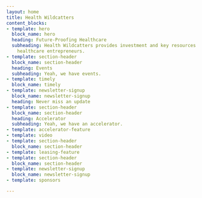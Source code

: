 ```yaml
---
layout: home
title: Health Wildcatters
content_blocks:
- template: hero
  block_name: hero
  heading: Future-Proofing Healthcare
  subheading: Health Wildcatters provides investment and key resources to support
    healthcare entrepreneurs.
- template: section-header
  block_name: section-header
  heading: Events
  subheading: Yeah, we have events.
- template: timely
  block_name: timely
- template: newsletter-signup
  block_name: newsletter-signup
  heading: Never miss an update
- template: section-header
  block_name: section-header
  heading: Accelerator
  subheading: Yeah, we have an accelerator.
- template: accelerator-feature
- template: video
- template: section-header
  block_name: section-header
- template: leasing-feature
- template: section-header
  block_name: section-header
- template: newsletter-signup
  block_name: newsletter-signup
- template: sponsors

---
```

